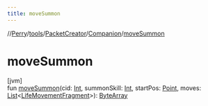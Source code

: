 ```yaml
---
title: moveSummon
---
```

//[Perry](../../../../index.html)/[tools](../../index.html)/[PacketCreator](../index.html)/[Companion](index.html)/[moveSummon](move-summon.html)



# moveSummon



[jvm]\
fun [moveSummon](move-summon.html)(cid: [Int](https://kotlinlang.org/api/latest/jvm/stdlib/kotlin/-int/index.html), summonSkill: [Int](https://kotlinlang.org/api/latest/jvm/stdlib/kotlin/-int/index.html), startPos: [Point](https://docs.oracle.com/javase/8/docs/api/java/awt/Point.html), moves: [List](https://kotlinlang.org/api/latest/jvm/stdlib/kotlin.collections/-list/index.html)<[LifeMovementFragment](../../../server.movement/-life-movement-fragment/index.html)>): [ByteArray](https://kotlinlang.org/api/latest/jvm/stdlib/kotlin/-byte-array/index.html)




